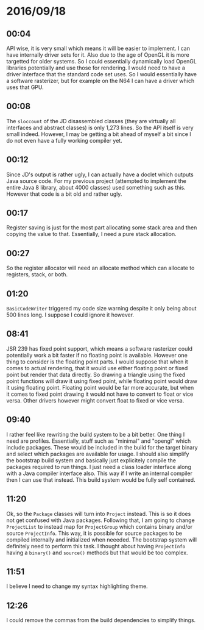 # 2016/09/18

## 00:04

API wise, it is very small which means it will be easier to implement. I can
have internally driver sets for it. Also due to the age of OpenGL it is more
targetted for older systems. So I could essentially dynamically load OpenGL
libraries potentially and use those for rendering. I would need to have a
driver interface that the standard code set uses. So I would essentially have
a software rasterizer, but for example on the N64 I can have a driver which
uses that GPU.

## 00:08

The `sloccount` of the JD disassembled classes (they are virtually all
interfaces and abstract classes) is only 1,273 lines. So the API itself is
very small indeed. However, I may be getting a bit ahead of myself a bit since
I do not even have a fully working compiler yet.

## 00:12

Since JD's output is rather ugly, I can actually have a doclet which outputs
Java source code. For my previous project (attempted to implement the entire
Java 8 library, about 4000 classes) used something such as this. However that
code is a bit old and rather ugly.


## 00:17

Register saving is just for the most part allocating some stack area and then
copying the value to that. Essentially, I need a pure stack allocation.

## 00:27

So the register allocator will need an allocate method which can allocate to
registers, stack, or both.

## 01:20

`BasicCodeWriter` triggered my code size warning despite it only being about
500 lines long. I suppose I could ignore it however.

## 08:41

JSR 239 has fixed point support, which means a software rasterizer could
potentially work a bit faster if no floating point is available. However one
thing to consider is the floating point parts. I would suppose that when it
comes to actual rendering, that it would use either floating point or fixed
point but render that data directly. So drawing a triangle using the fixed
point functions will draw it using fixed point, while floating point would
draw it using floating point. Floating point would be far more accurate, but
when it comes to fixed point drawing it would not have to convert to float
or vice versa. Other drivers however might convert float to fixed or vice
versa.

## 09:40

I rather feel like rewriting the build system to be a bit better. One thing I
need are profiles. Essentially, stuff such as "minimal" and "opengl" which
include packages. These would be included in the build for the target binary
and select which packages are available for usage. I should also simplify the
bootstrap build system and basically just explicitely compile the packages
required to run things. I just need a class loader interface along with a
Java compiler interface also. This way if I write an internal compiler then
I can use that instead. This build system would be fully self contained.

## 11:20

Ok, so the `Package` classes will turn into `Project` instead. This is so it
does not get confused with Java packages. Following that, I am going to
change `ProjectList` to instead map for `ProjectGroup` which contains binary
and/or source `ProjectInfo`. This way, it is possible for source packages to
be compiled internally and initialized when neeeded. The bootstrap system will
definitely need to perform this task. I thought about having `ProjectInfo`
having a `binary()` and `source()` methods but that would be too complex.

## 11:51

I believe I need to change my syntax highlighting theme.

## 12:26

I could remove the commas from the build dependencies to simplify things.

